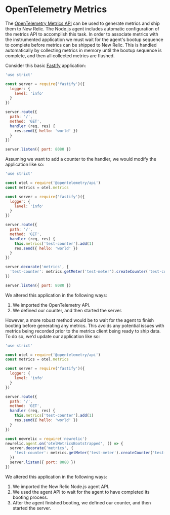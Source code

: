 # OpenTelemetry Metrics

The [OpenTelemetry Metrics API](https://opentelemetry.io/docs/specs/otel/metrics/api/)
can be used to generate metrics and ship them to New Relic. The Node.js agent
includes automatic configuration of the metrics API to accomplish this task.
In order to associate metrics with the instrumented application we must wait
for the agent's bootup sequence to complete before metrics can be shipped
to New Relic. This is handled automatically by collecting metrics in memory
until the bootup sequence is complete, and then all collected metrics are
flushed.

Consider this basic [Fastify](https://fastify.dev/) application:

```js
'use strict'

const server = require('fastify')({
  logger: {
    level: 'info'
  }
})

server.route({
  path: '/',
  method: 'GET',
  handler (req, res) {
    res.send({ hello: 'world' })
  }
})

server.listen({ port: 8080 })
```

Assuming we want to add a counter to the handler, we would modify the
application like so:

```js
'use strict'

const otel = require('@opentelemetry/api')
const metrics = otel.metrics

const server = require('fastify')({
  logger: {
    level: 'info'
  }
})

server.route({
  path: '/',
  method: 'GET',
  handler (req, res) {
    this.metrics['test-counter'].add(1)
    res.send({ hello: 'world' })
  }
})

server.decorate('metrics', {
  'test-counter': metrics.getMeter('test-meter').createCounter('test-counter')
})

server.listen({ port: 8080 })
```

We altered this application in the following ways:

1. We imported the OpenTelemetry API.
1. We defined our counter, and then started the server.

However, a more robust method would be to wait for the agent to finish
booting before generating any metrics. This avoids any potential issues with
metrics being recorded prior to the metrics client being ready to ship data.
To do so, we'd update our application like so:

```js
'use strict'

const otel = require('@opentelemetry/api')
const metrics = otel.metrics

const server = require('fastify')({
  logger: {
    level: 'info'
  }
})

server.route({
  path: '/',
  method: 'GET',
  handler (req, res) {
    this.metrics['test-counter'].add(1)
    res.send({ hello: 'world' })
  }
})

const newrelic = require('newrelic')
newrelic.agent.on('otelMetricsBootstrapped', () => {
  server.decorate('metrics', {
    'test-counter': metrics.getMeter('test-meter').createCounter('test-counter')
  })
  server.listen({ port: 8080 })
})
```
We altered this application in the following ways:

1. We imported the New Relic Node.js agent API.
1. We used the agent API to wait for the agent to have completed its booting
   process.
1. After the agent finished booting, we defined our counter, and then
   started the server.
